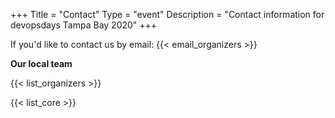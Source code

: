 +++
Title = "Contact"
Type = "event"
Description = "Contact information for devopsdays Tampa Bay 2020"
+++

If you'd like to contact us by email: {{< email_organizers >}}

**Our local team**

{{< list_organizers >}}


{{< list_core >}}
